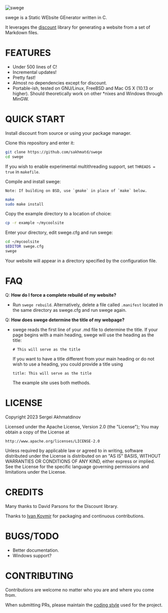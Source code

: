 ![swege](https://sakhmatd.ee/assets/img/swege_banner.png)

swege is a Static WEbsite GEnerator written in C.

It leverages the [discount](http://www.pell.portland.or.us/~orc/Code/discount/)
library for generating a website from a set of Markdown files.

# FEATURES

* Under 500 lines of C!
* Incremental updates!
* Pretty fast!
* Almost no dependencies except for discount.
* Portable-ish, tested on GNU/Linux, FreeBSD and Mac OS X (10.13 or higher).
  Should theoretically work on other *nixes and Windows through MinGW.

# QUICK START

Install discount from source or using your package manager.

Clone this repository and enter it:

```bash
git clone https://github.com/sakhmatd/swege
cd swege
```

If you wish to enable experimental multithreading support,
set ``THREADS = true`` in ``makefile``.

Compile and install swege:

```Note: If building on BSD, use `gmake` in place of `make` below.```

```bash
make
sudo make install
```

Copy the example directory to a location of choice:

```bash
cp -r example ~/mycoolsite
```

Enter your directory, edit swege.cfg and run swege:

```bash
cd ~/mycoolsite
$EDITOR swege.cfg
swege
```

Your website will appear in a directory specified by the
configuration file.

# FAQ

Q: **How do I force a complete rebuild of my website?**

* Run `swege rebuild`. Alternatively, delete a file called `.manifest` located
  in the same directory as swege.cfg and run swege again.

Q: **How does swege determine the title of my webpage?**

*  swege reads the first line of your .md file to determine the title.
   If your page begins with a main heading, swege will use the heading
   as the title:

   `# This will serve as the title`

   If you want to have a title different from your main heading or
   do not wish to use a heading, you could provide a title using

   `title: This will serve as the title`

   The example site uses both methods.

# LICENSE

Copyright 2023 Sergei Akhmatdinov

Licensed under the Apache License, Version 2.0 (the "License");
You may obtain a copy of the License at

    http://www.apache.org/licenses/LICENSE-2.0

Unless required by applicable law or agreed to in writing, software
distributed under the License is distributed on an "AS IS" BASIS,
WITHOUT WARRANTIES OR CONDITIONS OF ANY KIND, either express or implied.
See the License for the specific language governing permissions and
limitations under the License.

# CREDITS

Many thanks to David Parsons for the Discount library.

Thanks to [Ivan Kovmir](https://github.com/kovmir) for packaging and continuous
contributions.

# BUGS/TODO

* Better documentation.
* Windows support?

# CONTRIBUTING

Contributions are welcome no matter who you are and where you come from.

When submitting PRs, please maintain the [coding style](https://suckless.org/coding_style/)
used for the project.
